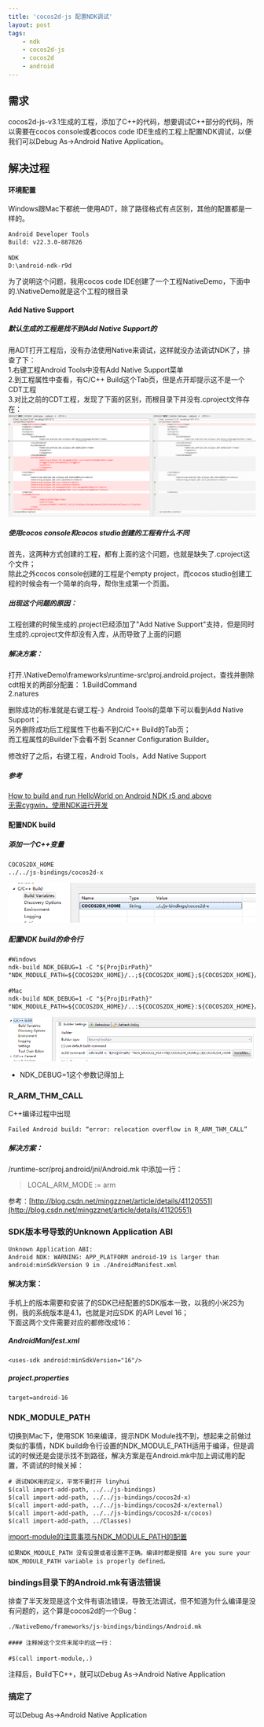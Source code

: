 ```yaml
---
title: 'cocos2d-js 配置NDK调试'
layout: post
tags:
    - ndk
    - cocos2d-js
    - cocos2d
    - android
---
```


## 需求
cocos2d-js-v3.1生成的工程，添加了C++的代码，想要调试C++部分的代码，所以需要在cocos console或者cocos code IDE生成的工程上配置NDK调试，以便我们可以Debug As->Android Native Application。

## 解决过程 

#### 环境配置
Windows跟Mac下都统一使用ADT，除了路径格式有点区别，其他的配置都是一样的。

```
Android Developer Tools
Build: v22.3.0-887826

NDK 
D:\android-ndk-r9d

```
为了说明这个问题，我用cocos code IDE创建了一个工程NativeDemo，下面中的.\NativeDemo就是这个工程的根目录

#### Add Native Support

##### 默认生成的工程是找不到Add Native Support的
用ADT打开工程后，没有办法使用Native来调试，这样就没办法调试NDK了，排查了下：  
1.右键工程Android Tools中没有Add Native Support菜单  
2.到工程属性中查看，有C/C++ Build这个Tab页，但是点开却提示这不是一个CDT工程  
3.对比之前的CDT工程，发现了下面的区别，而根目录下并没有.cproject文件存在：  
![cproject](/media/files/2015/03/17/cproject.png)

##### 使用cocos console和cocos studio创建的工程有什么不同
首先，这两种方式创建的工程，都有上面的这个问题，也就是缺失了.cproject这个文件；  
除此之外cocos console创建的工程是个empty project，而cocos studio创建工程的时候会有一个简单的向导，帮你生成第一个页面。

##### 出现这个问题的原因：
工程创建的时候生成的.project已经添加了"Add Native Support"支持，但是同时生成的.cproject文件却没有入库，从而导致了上面的问题

##### 解决方案：
打开.\NativeDemo\frameworks\runtime-src\proj.android\.project，查找并删除cdt相关的两部分配置：
1.BuildCommand  
2.natures

删除成功的标准就是右键工程-》Android Tools的菜单下可以看到Add Native Support；    
另外删除成功后工程属性下也看不到C/C++ Build的Tab页；    
而工程属性的Builder下会看不到 Scanner Configuration Builder。    

修改好了之后，右键工程，Android Tools，Add Native Support 

##### 参考
[How to build and run HelloWorld on Android NDK r5 and above](http://www.cocos2d-x.org/wiki/How_to_build_and_run_HelloWorld_on_Android_NDK_r5_and_above)  
[无需cygwin，使用NDK进行开发](http://www.cnblogs.com/sw926/p/3232311.html)  


#### 配置NDK build

##### 添加一个C++变量

```
COCOS2DX_HOME
../../js-bindings/cocos2d-x
```

![build var](/media/files/2015/03/17/build_var.png)

##### 配置NDK build的命令行
```
#Windows
ndk-build NDK_DEBUG=1 -C "${ProjDirPath}" "NDK_MODULE_PATH=${COCOS2DX_HOME}/..;${COCOS2DX_HOME};${COCOS2DX_HOME}/external;${COCOS2DX_HOME}/cocos;../Classes"

#Mac
ndk-build NDK_DEBUG=1 -C "${ProjDirPath}" "NDK_MODULE_PATH=${COCOS2DX_HOME}/..:${COCOS2DX_HOME}:${COCOS2DX_HOME}/external:${COCOS2DX_HOME}/cocos:../Classes"

```
![ndk build](/media/files/2015/03/17/ndk_build.png)

* NDK_DEBUG=1这个参数记得加上

### R_ARM_THM_CALL
C++编译过程中出现
```
Failed Android build: “error: relocation overflow in R_ARM_THM_CALL”
```

##### 解决方案：
/runtime-scr/proj.android/jni/Android.mk 中添加一行：
> LOCAL_ARM_MODE := arm

参考：[http://blog.csdn.net/mingzznet/article/details/41120551](http://blog.csdn.net/mingzznet/article/details/41120551)

### SDK版本号导致的Unknown Application ABI
```
Unknown Application ABI: 
Android NDK: WARNING: APP_PLATFORM android-19 is larger than android:minSdkVersion 9 in ./AndroidManifest.xml
```
#### 解决方案：
手机上的版本需要和安装了的SDK已经配置的SDK版本一致，以我的小米2S为例，我的系统版本是4.1，也就是对应SDK 的API Level 16；  
下面这两个文件需要对应的都修改成16：  
##### AndroidManifest.xml
```
<uses-sdk android:minSdkVersion="16"/>
```
##### project.properties
```
target=android-16
```


### NDK_MODULE_PATH
切换到Mac下，使用SDK 16来编译，提示NDK Module找不到，想起来之前做过类似的事情，NDK build命令行设置的NDK_MODULE_PATH适用于编译，但是调试的时候还是会提示找不到路径，解决方案是在Android.mk中加上调试用的配置，不调试的时候关掉：

```
# 调试NDK用的定义，平常不要打开 linyhui
$(call import-add-path, ../../js-bindings)
$(call import-add-path, ../../js-bindings/cocos2d-x)
$(call import-add-path, ../../js-bindings/cocos2d-x/external)
$(call import-add-path, ../../js-bindings/cocos2d-x/cocos)
$(call import-add-path, ../Classes)
```

[import-module的注意事项与NDK_MODULE_PATH的配置](http://blog.sina.com.cn/s/blog_4057ab62010197z8.html)  

```
如果NDK_MODULE_PATH 没有设置或者设置不正确。编译时都是报错 Are you sure your NDK_MODULE_PATH variable is properly defined。
```


### bindings目录下的Android.mk有语法错误
排查了半天发现是这个文件有语法错误，导致无法调试，但不知道为什么编译是没有问题的，这个算是cocos2d的一个Bug：

```
./NativeDemo/frameworks/js-bindings/bindings/Android.mk

#### 注释掉这个文件末尾中的这一行：

#$(call import-module,.)
```

注释后，Build下C++，就可以Debug As->Android Native Application

### 搞定了
可以Debug As->Android Native Application